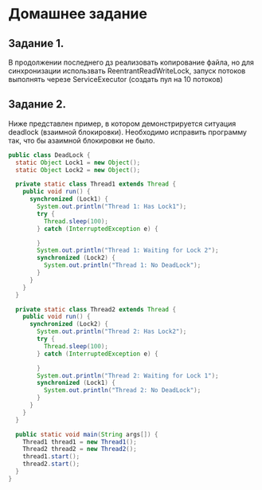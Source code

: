 # Домашнее задание


## Задание 1.

В продолжении последнего дз реализовать копирование файла, но для синхронизации использвать ReentrantReadWriteLock,
запуск потоков выполнять черезе ServiceExecutor (создать пул на 10 потоков)

## Задание 2.

Ниже представлен пример, в котором демонстрируется ситуация deadlock (взаимной блокировки).
Необходимо исправить программу так, что бы азаимной блокировки не было.

```java
public class DeadLock {
  static Object Lock1 = new Object();
  static Object Lock2 = new Object();

  private static class Thread1 extends Thread {
    public void run() {
      synchronized (Lock1) {
        System.out.println("Thread 1: Has Lock1");
        try {
          Thread.sleep(100);
        } catch (InterruptedException e) {

        }
        System.out.println("Thread 1: Waiting for Lock 2");
        synchronized (Lock2) {
          System.out.println("Thread 1: No DeadLock");
        }
      }
    }
  }

  private static class Thread2 extends Thread {
    public void run() {
      synchronized (Lock2) {
        System.out.println("Thread 2: Has Lock2");
        try {
          Thread.sleep(100);
        } catch (InterruptedException e) {

        }
        System.out.println("Thread 2: Waiting for Lock 1");
        synchronized (Lock1) {
          System.out.println("Thread 2: No DeadLock");
        }
      }
    }
  }

  public static void main(String args[]) {
    Thread1 thread1 = new Thread1();
    Thread2 thread2 = new Thread2();
    thread1.start();
    thread2.start();
  }
}
```

